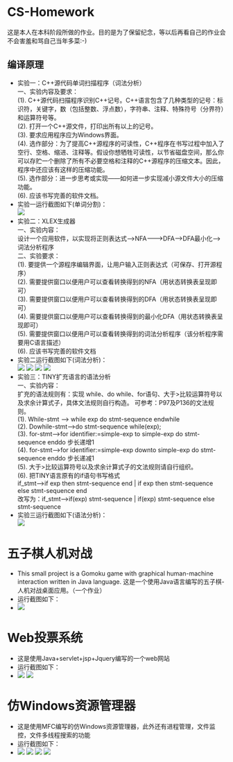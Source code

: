 # CS-Homework
这是本人在本科阶段所做的作业。目的是为了保留纪念，等以后再看自己的作业会不会害羞和骂自己当年多菜:-)
## 编译原理
* 实验一：C++源代码单词扫描程序（词法分析）<br/>
一、实验内容及要求：<br/>
(1). C++源代码扫描程序识别C++记号。C++语言包含了几种类型的记号：标识符，关键字，数（包括整数、浮点数），字符串、注释、特殊符号（分界符）和运算符号等。<br/>
(2). 打开一个C++源文件，打印出所有以上的记号。<br/>
(3). 要求应用程序应为Windows界面。<br/>
(4). 选作部分：为了提高C++源程序的可读性，C++程序在书写过程中加入了空行、空格、缩进、注释等。假设你想牺牲可读性，以节省磁盘空间，那么你可以存贮一个删除了所有不必要空格和注释的C++源程序的压缩文本。因此，程序中还应该有这样的压缩功能。<br/>
(5). 选作部分：进一步思考或实现——如何进一步实现减小源文件大小的压缩功能。<br/>
(6). 应该书写完善的软件文档。<br/>
* 实验一运行截图如下(单词分割)：<br/>
![](https://github.com/chenminghai/CS-Homework/blob/master/%E7%BC%96%E8%AF%91%E5%8E%9F%E7%90%86%E5%AE%9E%E9%AA%8C1--%E5%8D%95%E8%AF%8D%E5%88%87%E5%89%B2/%E5%9B%BE%E7%89%871.png)
* 实验二：XLEX生成器<br/>
一、实验内容：<br/>
设计一个应用软件，以实现将正则表达式-->NFA--->DFA-->DFA最小化-->词法分析程序<br/>
二、实验要求：<br/>
(1). 要提供一个源程序编辑界面，让用户输入正则表达式（可保存、打开源程序）<br/>
(2). 需要提供窗口以便用户可以查看转换得到的NFA（用状态转换表呈现即可）<br/>
(3). 需要提供窗口以便用户可以查看转换得到的DFA（用状态转换表呈现即可）<br/>
(4). 需要提供窗口以便用户可以查看转换得到的最小化DFA（用状态转换表呈现即可）<br/>
(5). 需要提供窗口以便用户可以查看转换得到的词法分析程序（该分析程序需要用C语言描述）<br/>
(6). 应该书写完善的软件文档<br/>
* 实验二运行截图如下(词法分析)：<br/>
![](https://github.com/chenminghai/CS-Homework/blob/master/%E7%BC%96%E8%AF%91%E5%8E%9F%E7%90%86%E5%AE%9E%E9%AA%8C2--%E8%AF%8D%E6%B3%95%E5%88%86%E6%9E%90/%E5%9B%BE%E7%89%872.png)
![](https://github.com/chenminghai/CS-Homework/blob/master/%E7%BC%96%E8%AF%91%E5%8E%9F%E7%90%86%E5%AE%9E%E9%AA%8C2--%E8%AF%8D%E6%B3%95%E5%88%86%E6%9E%90/%E5%9B%BE%E7%89%873.png)
![](https://github.com/chenminghai/CS-Homework/blob/master/%E7%BC%96%E8%AF%91%E5%8E%9F%E7%90%86%E5%AE%9E%E9%AA%8C2--%E8%AF%8D%E6%B3%95%E5%88%86%E6%9E%90/%E5%9B%BE%E7%89%874.png)
![](https://github.com/chenminghai/CS-Homework/blob/master/%E7%BC%96%E8%AF%91%E5%8E%9F%E7%90%86%E5%AE%9E%E9%AA%8C2--%E8%AF%8D%E6%B3%95%E5%88%86%E6%9E%90/%E5%9B%BE%E7%89%875.png)
* 实验三：TINY扩充语言的语法分析<br/>
一、实验内容：<br/>
扩充的语法规则有：实现 while、do while、for语句、大于>比较运算符号以及求余计算式子，具体文法规则自行构造。
可参考：P97及P136的文法规则。<br/>
(1). While-stmt --> while  exp  do  stmt-sequence  endwhile<br/>
(2). Dowhile-stmt-->do  stmt-sequence  while(exp); <br/>
(3). for-stmt-->for identifier:=simple-exp  to  simple-exp  do  stmt-sequence enddo    步长递增1<br/>
(4). for-stmt-->for identifier:=simple-exp  downto  simple-exp  do  stmt-sequence enddo    步长递减1<br/>
(5). 大于>比较运算符号以及求余计算式子的文法规则请自行组织。<br/>
(6). 把TINY语言原有的if语句书写格式<br/>
if_stmt-->if exp then stmt-sequence end | if exp then stmt-sequence else stmt-sequence end <br/>
改写为：if_stmt-->if(exp) stmt-sequence | if(exp) stmt-sequence else stmt-sequence <br/>
* 实验三运行截图如下(语法分析)：<br/>
![](https://github.com/chenminghai/CS-Homework/blob/master/%E7%BC%96%E8%AF%91%E5%8E%9F%E7%90%86%E5%AE%9E%E9%AA%8C3--%E8%AF%AD%E6%B3%95%E5%88%86%E6%9E%90/%E5%9B%BE%E7%89%876.png)

# 五子棋人机对战
* This small project is a Gomoku game with graphical human-machine interaction written in Java language.
  这是一个使用Java语言编写的五子棋-人机对战桌面应用。（一个作业）
* 运行截图如下：
* ![](https://github.com/chenminghai/CS-Homework/blob/master/%E4%BA%94%E5%AD%90%E6%A3%8B%E4%BA%BA%E6%9C%BA%E5%AF%B9%E6%88%98%E6%A1%8C%E9%9D%A2%E6%B8%B8%E6%88%8F-%E5%88%9D%E7%BA%A7%E8%BD%AF%E4%BB%B6%E5%AE%9E%E4%BD%9C/1.PNG)

# Web投票系统
* 这是使用Java+servlet+jsp+Jquery编写的一个web网站
* 运行截图如下：
* ![](https://github.com/chenminghai/CS-Homework/blob/master/Web%E6%8A%95%E7%A5%A8%E7%B3%BB%E7%BB%9F-%E4%B8%AD%E7%BA%A7%E8%BD%AF%E4%BB%B6%E5%AE%9E%E4%BD%9C/%E5%9B%BE%E7%89%875.png)
![](https://github.com/chenminghai/CS-Homework/blob/master/Web%E6%8A%95%E7%A5%A8%E7%B3%BB%E7%BB%9F-%E4%B8%AD%E7%BA%A7%E8%BD%AF%E4%BB%B6%E5%AE%9E%E4%BD%9C/%E5%9B%BE%E7%89%876.png)

# 仿Windows资源管理器
* 这是使用MFC编写的仿Windows资源管理器，此外还有进程管理，文件监控，文件多线程搜索的功能
* 运行截图如下：
* ![](https://github.com/chenminghai/CS-Homework/blob/master/Windows%E8%B5%84%E6%BA%90%E7%AE%A1%E7%90%86%E7%B3%BB%E7%BB%9F-%E6%93%8D%E4%BD%9C%E7%B3%BB%E7%BB%9F%E8%AF%BE%E7%A8%8B%E9%A1%B9%E7%9B%AE%E5%AE%9E%E9%AA%8C/%E5%9B%BE%E7%89%871.png)
![](https://github.com/chenminghai/CS-Homework/blob/master/Windows%E8%B5%84%E6%BA%90%E7%AE%A1%E7%90%86%E7%B3%BB%E7%BB%9F-%E6%93%8D%E4%BD%9C%E7%B3%BB%E7%BB%9F%E8%AF%BE%E7%A8%8B%E9%A1%B9%E7%9B%AE%E5%AE%9E%E9%AA%8C/%E5%9B%BE%E7%89%872.png)
![](https://github.com/chenminghai/CS-Homework/blob/master/Windows%E8%B5%84%E6%BA%90%E7%AE%A1%E7%90%86%E7%B3%BB%E7%BB%9F-%E6%93%8D%E4%BD%9C%E7%B3%BB%E7%BB%9F%E8%AF%BE%E7%A8%8B%E9%A1%B9%E7%9B%AE%E5%AE%9E%E9%AA%8C/%E5%9B%BE%E7%89%873.png)
![](https://github.com/chenminghai/CS-Homework/blob/master/Windows%E8%B5%84%E6%BA%90%E7%AE%A1%E7%90%86%E7%B3%BB%E7%BB%9F-%E6%93%8D%E4%BD%9C%E7%B3%BB%E7%BB%9F%E8%AF%BE%E7%A8%8B%E9%A1%B9%E7%9B%AE%E5%AE%9E%E9%AA%8C/%E5%9B%BE%E7%89%874.png)

